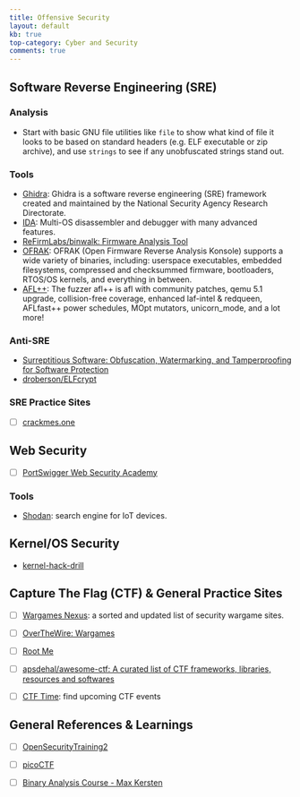 ```yaml
---
title: Offensive Security
layout: default
kb: true
top-category: Cyber and Security
comments: true
---
```


## Software Reverse Engineering (SRE)

### Analysis

* Start with basic GNU file utilities like `file` to show what kind of file it looks to be based on standard headers (e.g. ELF executable or zip archive), and use `strings` to see if any unobfuscated strings stand out.

### Tools

* [Ghidra](https://github.com/NationalSecurityAgency/ghidra): Ghidra is a software reverse engineering (SRE) framework created and maintained by the National Security Agency Research Directorate.
* [IDA](https://www.hex-rays.com/products/ida/): Multi-OS disassembler and debugger with many advanced features.
* [ReFirmLabs/binwalk: Firmware Analysis Tool](https://github.com/ReFirmLabs/binwalk)
* [OFRAK](https://ofrak.com/): OFRAK (Open Firmware Reverse Analysis Konsole) supports a wide variety of binaries, including: userspace executables, embedded filesystems, compressed and checksummed firmware, bootloaders, RTOS/OS kernels, and everything in between.
* [AFL++](https://github.com/AFLplusplus/AFLplusplus): The fuzzer afl++ is afl with community patches, qemu 5.1 upgrade, collision-free coverage, enhanced laf-intel & redqueen, AFLfast++ power schedules, MOpt mutators, unicorn_mode, and a lot more!

### Anti-SRE

* [Surreptitious Software: Obfuscation, Watermarking, and Tamperproofing for Software Protection](https://www.amazon.com/Surreptitious-Software-Obfuscation-Watermarking-Tamperproofing/dp/0321549252)
* [droberson/ELFcrypt](https://github.com/droberson/ELFcrypt)

### SRE Practice Sites

* [ ] [crackmes.one](https://crackmes.one)


## Web Security

* [ ] [PortSwigger Web Security Academy](https://portswigger.net/web-security)

### Tools

* [Shodan](https://www.shodan.io/): search engine for IoT devices.



## Kernel/OS Security

* [kernel-hack-drill](https://github.com/a13xp0p0v/kernel-hack-drill)

## Capture The Flag (CTF) & General Practice Sites

* [ ] [Wargames Nexus](https://github.com/zardus/wargame-nexus): a sorted and updated list of security wargame sites.
* [ ] [OverTheWire: Wargames](https://overthewire.org/wargames/)
* [ ] [Root Me](https://www.root-me.org/?lang=en)
* [ ] [apsdehal/awesome-ctf: A curated list of CTF frameworks, libraries, resources and softwares](https://github.com/apsdehal/awesome-ctf)
* [ ] [CTF Time](https://ctftime.org/): find upcoming CTF events


## General References & Learnings

* [ ] [OpenSecurityTraining2](https://ost2.fyi/)
* [ ] [picoCTF](https://picoctf.org/)
* [ ] [Binary Analysis Course - Max Kersten](https://maxkersten.nl/binary-analysis-course/)

